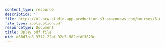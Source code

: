 ```yaml
---
content_type: resource
description: ''
file: https://ol-ocw-studio-app-production.s3.amazonaws.com/courses/6-006-introduction-to-algorithms-spring-2020/d60d7cc837f222bb92e5982efdf3823c_TDo3r5M1LNo.pdf
file_type: application/pdf
resourcetype: Document
title: 3play pdf file
uid: d60d7cc8-37f2-22bb-92e5-982efdf3823c
---
```

